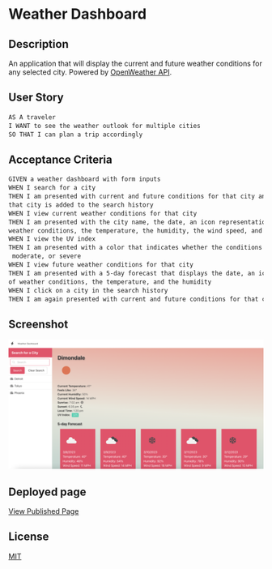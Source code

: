 # Weather Dashboard

## Description

An application that will display the current and future weather conditions for any selected city. Powered by [OpenWeather API](https://openweathermap.org/api).

## User Story

```md
AS A traveler
I WANT to see the weather outlook for multiple cities
SO THAT I can plan a trip accordingly
```

## Acceptance Criteria

```md
GIVEN a weather dashboard with form inputs
WHEN I search for a city
THEN I am presented with current and future conditions for that city and  
that city is added to the search history
WHEN I view current weather conditions for that city
THEN I am presented with the city name, the date, an icon representation of  
weather conditions, the temperature, the humidity, the wind speed, and the UV index
WHEN I view the UV index
THEN I am presented with a color that indicates whether the conditions are favorable, 
 moderate, or severe
WHEN I view future weather conditions for that city
THEN I am presented with a 5-day forecast that displays the date, an icon representation  
of weather conditions, the temperature, and the humidity
WHEN I click on a city in the search history
THEN I am again presented with current and future conditions for that city
```

## Screenshot

![WeatherScreen](./assets/images/finished-product.png)

## Deployed page

[View Published Page](https://erin-m-keller.github.io/keller-weather/)

## License

[MIT](https://choosealicense.com/licenses/mit/)